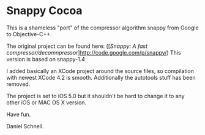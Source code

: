 # Snappy Cocoa 

This is a shameless "port" of the compressor algorithm snappy from Google to Objective-C++.

The original project can be found here: ([*Snappy: A fast compressor/decomnpressor*]http://code.google.com/p/snappy/)
This version is based on snappy-1.4

I added basically an XCode project around the source files, so compilation with newest XCode 4.2 is smooth.
Additionally the autotools stuff has been removed.

The project is set to iOS 5.0 but it shouldn't be hard to change it to any other iOS or MAC OS X version.



Have fun.

Daniel Schnell.

